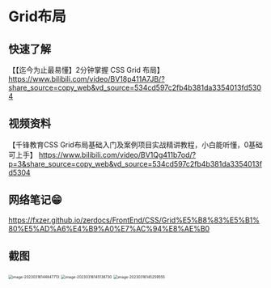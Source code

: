 # Grid布局

## 快速了解

【【迄今为止最易懂】2分钟掌握 CSS Grid 布局】 https://www.bilibili.com/video/BV18p411A7JB/?share_source=copy_web&vd_source=534cd597c2fb4b381da3354013fd5304



## 视频资料

【千锋教育CSS Grid布局基础入门及案例项目实战精讲教程，小白能听懂，0基础可上手】 https://www.bilibili.com/video/BV1Qg411b7od/?p=3&share_source=copy_web&vd_source=534cd597c2fb4b381da3354013fd5304



## 网络笔记😁

https://fxzer.github.io/zerdocs/FrontEnd/CSS/Grid%E5%B8%83%E5%B1%80%E5%AD%A6%E4%B9%A0%E7%AC%94%E8%AE%B0



## 截图

<img src="https://gitee.com/chenfenghx/typora-images/raw/master/CSS/Grid/image-20230316144647713.png" alt="image-20230316144647713" style="zoom: 50%;" />

<img src="https://gitee.com/chenfenghx/typora-images/raw/master/CSS/Grid/image-20230316145138730.png" alt="image-20230316145138730" style="zoom:50%;" />

<img src="https://gitee.com/chenfenghx/typora-images/raw/master/CSS/Grid/image-20230316145259555.png" alt="image-20230316145259555" style="zoom:50%;" />



